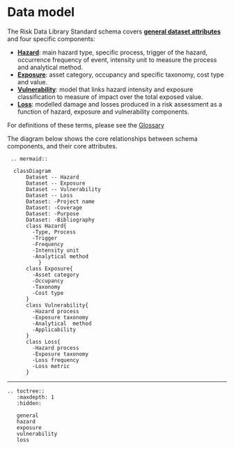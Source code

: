 # Data model

The Risk Data Library Standard schema covers [**general dataset attributes**](general) and four specific components:

- [**Hazard**](hazard): main hazard type, specific process, trigger of the hazard, occurrence frequency of event, intensity unit to measure the process and analytical method.
- [**Exposure**](exposure): asset category, occupancy and specific taxonomy, cost type and value.
- [**Vulnerability**](vulnerability): model that links hazard intensity and exposure classification to measure of impact over the total exposed value.
- [**Loss**](loss): modelled damage and losses produced in a risk assessment as a function of hazard, exposure and vulnerability components.
</ul>

For definitions of these terms, please see the [Glossary](https://rdl-standard.readthedocs.io/en/docs.mat/glossary.html)

The diagram below shows the core relationships between schema components, and their core attributes.

```{eval-rst}
 .. mermaid::

  classDiagram
      Dataset -- Hazard
      Dataset -- Exposure
      Dataset -- Vulnerability
      Dataset -- Loss
      Dataset: -Project name
      Dataset: -Coverage
      Dataset: -Purpose
      Dataset: -Bibliography
      class Hazard{
        -Type, Process
        -Trigger
        -Frequency
        -Intensity unit
        -Analytical method
          }
      class Exposure{
        -Asset category
        -Occupancy
        -Taxonomy
        -Cost type
      }
      class Vulnerability{
        -Hazard process
        -Exposure taxonomy
        -Analytical  method 
        -Applicability
      }
      class Loss{
        -Hazard process
        -Exposure taxonomy
        -Loss frequency
        -Loss metric
      }          
```

<hr>

```{eval-rst}
.. toctree::
   :maxdepth: 1
   :hidden:

   general
   hazard
   exposure
   vulnerability
   loss

```
